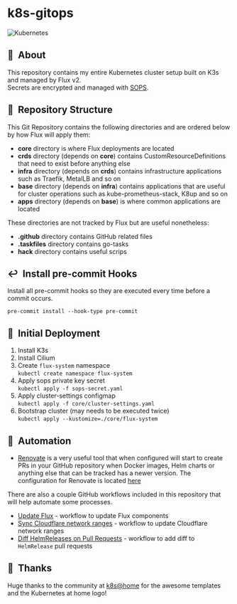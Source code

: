 # k8s-gitops

![Kubernetes](https://i.imgur.com/p1RzXjQ.png)

## :loudspeaker:&nbsp; About

This repository contains my entire Kubernetes cluster setup built on K3s and managed by Flux v2.  
Secrets are encrypted and managed with [SOPS](https://github.com/mozilla/sops).

## :open_file_folder:&nbsp; Repository Structure

This Git Repository contains the following directories and are ordered below by how Flux will apply them:

- **core** directory is where Flux deployments are located
- **crds** directory (depends on **core**) contains CustomResourceDefinitions that need to exist before anything else
- **infra** directory (depends on **crds**) contains infrastructure applications such as Traefik, MetalLB and so on
- **base** directory (depends on **infra**) contains applications that are useful for cluster operations such as kube-prometheus-stack, K8up and so on
- **apps** directory (depends on **base**) is where common applications are located

These directories are not tracked by Flux but are useful nonetheless:

- **.github** directory contains GitHub related files
- **.taskfiles** directory contains go-tasks
- **hack** directory contains useful scrips

## :leftwards_arrow_with_hook:&nbsp; Install pre-commit Hooks

Install all pre-commit hooks so they are executed every time before a commit occurs.

`pre-commit install --hook-type pre-commit`

## :wrench:&nbsp; Initial Deployment

1. Install K3s
2. Install Cilium
3. Create `flux-system` namespace  
   `kubectl create namespace flux-system`
4. Apply sops private key secret  
   `kubectl apply -f sops-secret.yaml`
5. Apply cluster-settings configmap  
   `kubectl apply -f core/cluster-settings.yaml`
6. Bootstrap cluster (may needs to be executed twice)  
   `kubectl apply --kustomize=./core/flux-system`

## :robot:&nbsp; Automation

- [Renovate](https://www.whitesourcesoftware.com/free-developer-tools/renovate) is a very useful tool that when configured will start to create PRs in your GitHub repository when Docker images, Helm charts or anything else that can be tracked has a newer version. The configuration for Renovate is located [here](./.github/renovate.json)

There are also a couple GitHub workflows included in this repository that will help automate some processes.

- [Update Flux](./.github/workflows/update-flux.yaml) - workflow to update Flux components
- [Sync Cloudflare network ranges](./.github/workflows/sync-cloudflare-nets.yaml) - workflow to update Cloudflare network ranges
- [Diff HelmReleases on Pull Requests](./.github/workflows/helm-release-differ.yaml) - workflow to add diff to `HelmRelease` pull requests

## :hugs:&nbsp; Thanks

Huge thanks to the community at [k8s@home](https://github.com/k8s-at-home) for the awesome templates and the Kubernetes at home logo!
